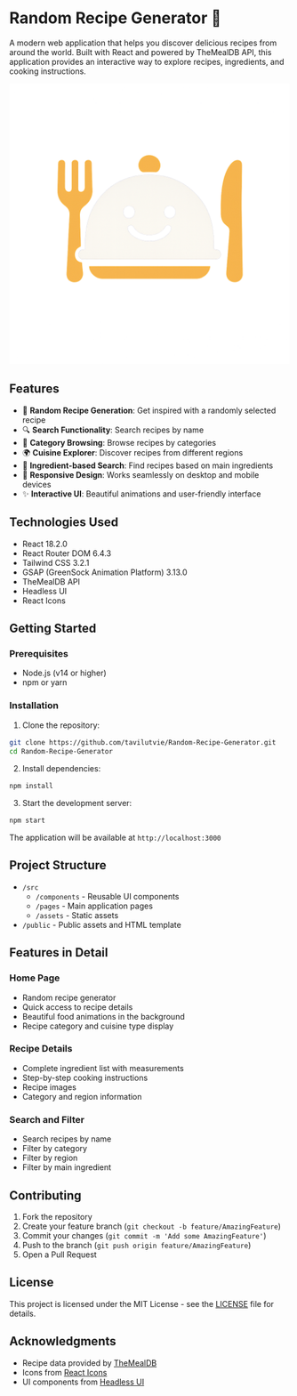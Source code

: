 # Random Recipe Generator 🍳

A modern web application that helps you discover delicious recipes from around the world. Built with React and powered by TheMealDB API, this application provides an interactive way to explore recipes, ingredients, and cooking instructions.

![Random Recipe Generator Logo](/public/images/Random%20Recipe%20Generator%20Logo.png)

## Features

- 🎲 **Random Recipe Generation**: Get inspired with a randomly selected recipe
- 🔍 **Search Functionality**: Search recipes by name
- 📑 **Category Browsing**: Browse recipes by categories
- 🌍 **Cuisine Explorer**: Discover recipes from different regions
- 🥗 **Ingredient-based Search**: Find recipes based on main ingredients
- 📱 **Responsive Design**: Works seamlessly on desktop and mobile devices
- ✨ **Interactive UI**: Beautiful animations and user-friendly interface

## Technologies Used

- React 18.2.0
- React Router DOM 6.4.3
- Tailwind CSS 3.2.1
- GSAP (GreenSock Animation Platform) 3.13.0
- TheMealDB API
- Headless UI
- React Icons

## Getting Started

### Prerequisites

- Node.js (v14 or higher)
- npm or yarn

### Installation

1. Clone the repository:
```bash
git clone https://github.com/tavilutvie/Random-Recipe-Generator.git
cd Random-Recipe-Generator
```

2. Install dependencies:
```bash
npm install
```

3. Start the development server:
```bash
npm start
```

The application will be available at `http://localhost:3000`

## Project Structure

- `/src`
  - `/components` - Reusable UI components
  - `/pages` - Main application pages
  - `/assets` - Static assets
- `/public` - Public assets and HTML template

## Features in Detail

### Home Page
- Random recipe generator
- Quick access to recipe details
- Beautiful food animations in the background
- Recipe category and cuisine type display

### Recipe Details
- Complete ingredient list with measurements
- Step-by-step cooking instructions
- Recipe images
- Category and region information

### Search and Filter
- Search recipes by name
- Filter by category
- Filter by region
- Filter by main ingredient

## Contributing

1. Fork the repository
2. Create your feature branch (`git checkout -b feature/AmazingFeature`)
3. Commit your changes (`git commit -m 'Add some AmazingFeature'`)
4. Push to the branch (`git push origin feature/AmazingFeature`)
5. Open a Pull Request

## License

This project is licensed under the MIT License - see the [LICENSE](LICENSE) file for details.

## Acknowledgments

- Recipe data provided by [TheMealDB](https://www.themealdb.com/)
- Icons from [React Icons](https://react-icons.github.io/react-icons/)
- UI components from [Headless UI](https://headlessui.dev/) 